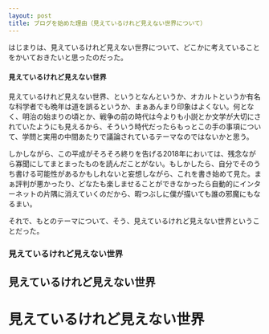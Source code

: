 ```yaml
---
layout: post
title: ブログを始めた理由（見えているけれど見えない世界について）
---
```


はじまりは、見えているけれど見えない世界について、どこかに考えていることをかいておきたいと思ったのだった。

#### 見えているけれど見えない世界

見えているけれど見えない世界、というとなんというか、オカルトというか有名な科学者でも晩年は道を誤るというか、まぁあんまり印象はよくない。何となく、明治の始まりの頃とか、戦争の前の時代は今よりも小説とか文学が大切にされていたようにも見えるから、そういう時代だったらもっとこの手の事項について、学問と実用の中間あたりで議論されているテーマなのではないかと思う。

しかしながら、この平成がそろそろ終りを告げる2018年においては、残念ながら寡聞にしてまとまったものを読んだことがない。もしかしたら、自分でそのうち書ける可能性があるかもしれないと妄想しながら、これを書き始めて見た。まぁ評判が悪かったり、どなたも楽しませることができなかったら自動的にインターネットの片隅に消えていくのだから、暇つぶしに僕が描いても誰の邪魔にもなるまい。

それで、もとのテーマについて、そう、見えているけれど見えない世界ということだった。

### 見えているけれど見えない世界


## 見えているけれど見えない世界

# 見えているけれど見えない世界

